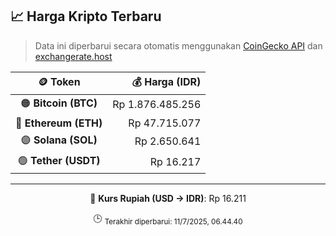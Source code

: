 

<!-- HARGA_KRIPTO -->
## 📈 Harga Kripto Terbaru

> Data ini diperbarui secara otomatis menggunakan [CoinGecko API](https://www.coingecko.com/) dan [exchangerate.host](https://exchangerate.host/)

<div align="center">

| 🪙 Token | 💰 Harga (IDR) |
|:------:|---------------:|
| 🟠 **Bitcoin (BTC)**   | Rp 1.876.485.256 |
| 🔵 **Ethereum (ETH)**  | Rp 47.715.077 |
| 🟣 **Solana (SOL)**    | Rp 2.650.641 |
| 🟢 **Tether (USDT)**   | Rp 16.217 |

---

💱 **Kurs Rupiah (USD → IDR)**: Rp 16.211

🕒 <sub>Terakhir diperbarui: 11/7/2025, 06.44.40</sub>

</div>
<!-- /HARGA_KRIPTO -->